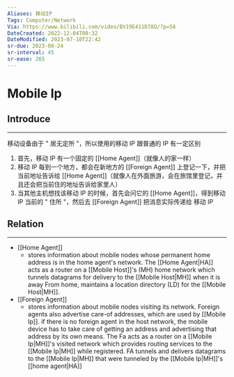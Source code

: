 ```yaml
---
Aliases: 移动IP
Tags: Computer/Network 
Via: https://www.bilibili.com/video/BV19E411D78Q/?p=58
DateCreated: 2022-12-04T00:32
DateModified: 2023-07-10T22:42
sr-due: 2023-08-24
sr-interval: 45
sr-ease: 265
---
```

# Mobile Ip

## Introduce
---
移动设备由于 " 居无定所 "，所以使用的移动 IP 跟普通的 IP 有一定区别

1. 首先，移动 IP 有一个固定的 [[Home Agent]]（就像人的家一样）
2. 移动 IP 每到一个地方，都会在新地方的 [[Foreign Agent]] 上登记一下，并把当前地址告诉给 [[Home Agent]]（就像人在外面旅游，会在旅馆里登记，并且还会把当前住的地址告诉给家里人）
3. 当其他主机想找该移动 IP 的时候，首先会问它的 [[Home Agent]]，得到移动 IP 当前的 " 住所 "，然后去 [[Foreign Agent]] 把消息实际传递给 移动 IP

## Relation
---
- [[Home Agent]]
	- stores information about mobile nodes whose permanent home address is in the home agent's network. The [[Home Agent|HA]] acts as a router on a [[Mobile Host]]'s (MH) home network which tunnels datagrams for delivery to the [[Mobile Host|MH]] when it is away From home, maintains a location directory (LD) for the [[Mobile Host|MH]].
- [[Foreign Agent]]
	- stores information about mobile nodes visiting its network. Foreign agents also advertise care-of addresses, which are used by [[Mobile Ip]]. if there is no foreign agent in the host network, the mobile device has to take care of getting an address and advertising that address by its own means. The Fa acts as a router on a [[Mobile Ip|MH]]'s visited network which provides routing services to the [[Mobile Ip|MH]] while registered. FA tunnels and delivers datagrams to the [[Mobile Ip|MH]] that were tunneled by the [[Mobile Ip|MH]]'s [[home agent|HA]]
